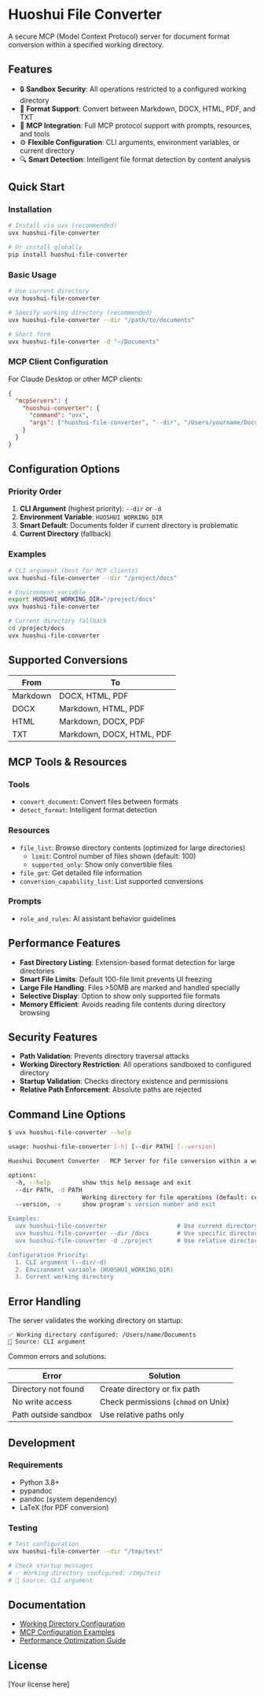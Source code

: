 # Huoshui File Converter

A secure MCP (Model Context Protocol) server for document format conversion within a specified working directory.

## Features

- 🔒 **Sandbox Security**: All operations restricted to a configured working directory
- 📄 **Format Support**: Convert between Markdown, DOCX, HTML, PDF, and TXT
- 🚀 **MCP Integration**: Full MCP protocol support with prompts, resources, and tools
- ⚙️ **Flexible Configuration**: CLI arguments, environment variables, or current directory
- 🔍 **Smart Detection**: Intelligent file format detection by content analysis

## Quick Start

### Installation

```bash
# Install via uvx (recommended)
uvx huoshui-file-converter

# Or install globally
pip install huoshui-file-converter
```

### Basic Usage

```bash
# Use current directory
uvx huoshui-file-converter

# Specify working directory (recommended)
uvx huoshui-file-converter --dir "/path/to/documents"

# Short form
uvx huoshui-file-converter -d "~/Documents"
```

### MCP Client Configuration

For Claude Desktop or other MCP clients:

```json
{
  "mcpServers": {
    "huoshui-converter": {
      "command": "uvx",
      "args": ["huoshui-file-converter", "--dir", "/Users/yourname/Documents"]
    }
  }
}
```

## Configuration Options

### Priority Order

1. **CLI Argument** (highest priority): `--dir` or `-d`
2. **Environment Variable**: `HUOSHUI_WORKING_DIR`
3. **Smart Default**: Documents folder if current directory is problematic
4. **Current Directory** (fallback)

### Examples

```bash
# CLI argument (best for MCP clients)
uvx huoshui-file-converter --dir "/project/docs"

# Environment variable
export HUOSHUI_WORKING_DIR="/project/docs"
uvx huoshui-file-converter

# Current directory fallback
cd /project/docs
uvx huoshui-file-converter
```

## Supported Conversions

| From     | To                        |
| -------- | ------------------------- |
| Markdown | DOCX, HTML, PDF           |
| DOCX     | Markdown, HTML, PDF       |
| HTML     | Markdown, DOCX, PDF       |
| TXT      | Markdown, DOCX, HTML, PDF |

## MCP Tools & Resources

### Tools

- `convert_document`: Convert files between formats
- `detect_format`: Intelligent format detection

### Resources

- `file_list`: Browse directory contents (optimized for large directories)
  - `limit`: Control number of files shown (default: 100)
  - `supported_only`: Show only convertible files
- `file_get`: Get detailed file information
- `conversion_capability_list`: List supported conversions

### Prompts

- `role_and_rules`: AI assistant behavior guidelines

## Performance Features

- **Fast Directory Listing**: Extension-based format detection for large directories
- **Smart File Limits**: Default 100-file limit prevents UI freezing
- **Large File Handling**: Files >50MB are marked and handled specially
- **Selective Display**: Option to show only supported file formats
- **Memory Efficient**: Avoids reading file contents during directory browsing

## Security Features

- **Path Validation**: Prevents directory traversal attacks
- **Working Directory Restriction**: All operations sandboxed to configured directory
- **Startup Validation**: Checks directory existence and permissions
- **Relative Path Enforcement**: Absolute paths are rejected

## Command Line Options

```bash
$ uvx huoshui-file-converter --help

usage: huoshui-file-converter [-h] [--dir PATH] [--version]

Huoshui Document Converter - MCP Server for file conversion within a working directory

options:
  -h, --help         show this help message and exit
  --dir PATH, -d PATH
                     Working directory for file operations (default: current directory or HUOSHUI_WORKING_DIR env var)
  --version, -v      show program's version number and exit

Examples:
  uvx huoshui-file-converter                    # Use current directory
  uvx huoshui-file-converter --dir /docs        # Use specific directory
  uvx huoshui-file-converter -d ./project       # Use relative directory

Configuration Priority:
  1. CLI argument (--dir/-d)
  2. Environment variable (HUOSHUI_WORKING_DIR)
  3. Current working directory
```

## Error Handling

The server validates the working directory on startup:

```
✅ Working directory configured: /Users/name/Documents
📂 Source: CLI argument
```

Common errors and solutions:

| Error                | Solution                            |
| -------------------- | ----------------------------------- |
| Directory not found  | Create directory or fix path        |
| No write access      | Check permissions (`chmod` on Unix) |
| Path outside sandbox | Use relative paths only             |

## Development

### Requirements

- Python 3.8+
- pypandoc
- pandoc (system dependency)
- LaTeX (for PDF conversion)

### Testing

```bash
# Test configuration
uvx huoshui-file-converter --dir "/tmp/test"

# Check startup messages
# ✅ Working directory configured: /tmp/test
# 📂 Source: CLI argument
```

## Documentation

- [Working Directory Configuration](docs/working_directory_config.md)
- [MCP Configuration Examples](docs/mcp_configuration_examples.md)
- [Performance Optimization Guide](docs/performance_optimization.md)

## License

[Your license here]
